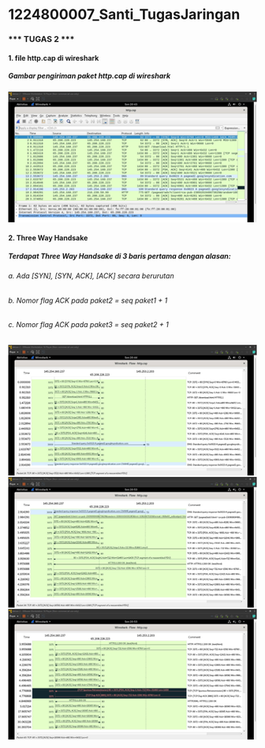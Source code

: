 # 1224800007_Santi_TugasJaringan

### *** TUGAS 2 ***
#### 1. file http.cap di wireshark
##### Gambar pengiriman paket http.cap di wireshark
![Gambarhttp.cap](assets/file_http.cap_wireshark.jpg)

#### 2. Three Way Handsake
##### Terdapat Three Way Handsake di 3 baris pertama dengan alasan:
###### a. Ada [SYN], [SYN, ACK], [ACK] secara berurutan
###### b. Nomor flag ACK pada paket2 = seq paket1 + 1
###### c. Nomor flag ACK pada paket3 = seq paket2 + 1

![Gambar1](assets/G1_flowgraph_http.cap.jpg)
![Gambar2](assets/G2_flowgraph_http.cap.jpg)
![Gambar3](assets/G3_flowgraph_http.cap.jpg)

